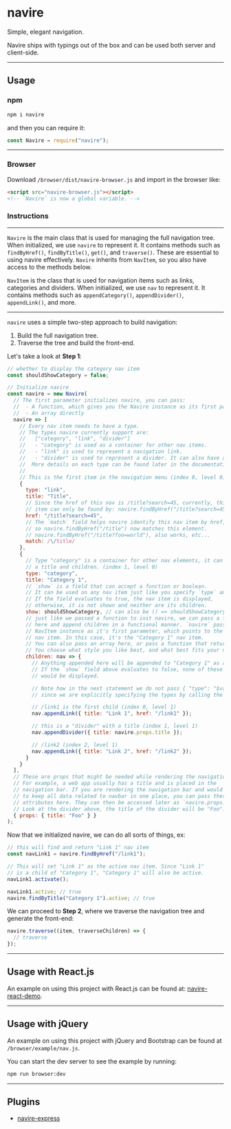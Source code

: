 # navire

Simple, elegant navigation.

Navire ships with typings out of the box and can be used both server and client-side.

---

## Usage

### npm

```bash
npm i navire
```

and then you can require it:

```javascript
const Navire = require("navire");
```

---

### Browser

Download `/browser/dist/navire-browser.js` and import in the browser like:

```html
<script src="navire-browser.js"></script>
<!-- `Navire` is now a global variable. -->
```

### Instructions

---

`Navire` is the main class that is used for managing the full navigation tree. When initialized, we use `navire` to represent it. It contains methods such as `findByHref()`, `findByTitle()`, `get()`, and `traverse()`. These are essential to using navire effectively. `Navire` inherits from `NavItem`, so you also have access to the methods below.

`NavItem` is the class that is used for navigation items such as links, categories and dividers. When initialized, we use `nav` to represent it. It contains methods such as `appendCategory()`, `appendDivider()`, `appendLink()`, and more.

---

`navire` uses a simple two-step approach to build navigation:

1. Build the full navigation tree.
2. Traverse the tree and build the front-end.

Let's take a look at **Step 1**:

```javascript
// whether to display the category nav item
const shouldShowCategory = false;

// Initialize navire
const navire = new Navire(
  // The first parameter initializes navire, you can pass:
  //  - A function, which gives you the Navire instance as its first parameter
  //  - An array directly
  navire => [
    // Every nav item needs to have a type.
    // The types navire currently support are:
    //   ["category", "link", "divider"]
    //   - "category" is used as a container for other nav items.
    //   - "link" is used to represent a navigation link.
    //   - "divider" is used to represent a divider. It can also have a title.
    //  More details on each type can be found later in the documentation.
    //
    // This is the first item in the navigation menu (index 0, level 0)
    {
      type: "link",
      title: "Title",
      // Since the href of this nav is /title?search=45, currently, this
      // item can only be found by: navire.findByHref("/title?search=45").
      href: "/title?search=45",
      // The `match` field helps navire identify this nav item by href,
      // so navire.findByHref("/title") now matches this element.
      // navire.findByHref("/title?foo=world"), also works, etc...
      match: /\/title/
    },
    {
      // Type "category" is a container for other nav elements, it can have
      // a title and children. (index 1, level 0)
      type: "category",
      title: "Category 1",
      // `show` is a field that can accept a function or boolean.
      // It can be used on any nav item just like you specify `type` and `title`.
      // If the field evaluates to true, the nav item is displayed,
      // otherwise, it is not shown and neither are its children.
      show: shouldShowCategory, // can also be () => shouldShowCategory
      // just like we passed a function to init navire, we can pass a function
      // here and append children in a functional manner. `navire` passes a
      // NavItem instance as it's first parameter, which points to the current
      // nav item. In this case, it's the "Category 1" nav item.
      // You can also pass an array here, or pass a function that returns an array.
      // You choose what style you like best, and what best fits your needs.
      children: nav => {
        // Anything appended here will be appended to "Category 1" as a child.
        // If the `show` field above evaluates to false, none of these items
        // would be displayed.

        // Note how in the next statement we do not pass { "type": "$value" },
        // since we are explicitly specifying the types by calling the methods.

        // /link1 is the first child (index 0, level 1)
        nav.appendLink({ title: "Link 1", href: "/link1" });

        // this is a "divider" with a title (index 1, level 1)
        nav.appendDivider({ title: navire.props.title });

        // /link2 (index 2, level 1)
        nav.appendLink({ title: "Link 2", href: "/link2" });
      }
    }
  ],
  // These are props that might be needed while rendering the navigation
  // For example, a web app usually has a title and is placed in the
  // navigation bar. If you are rendering the navigation bar and would like
  // to keep all data related to navbar in one place, you can pass these
  // attributes here. They can then be accessed later as `navire.props.field`.
  // Look at the divider above, the title of the divider will be "Foo".
  { props: { title: "Foo" } }
);
```

Now that we initialized navire, we can do all sorts of things, ex:

```javascript
// this will find and return "Link 1" nav item
const navLink1 = navire.findByHref("/link1");

// This will set "Link 1" as the active nav item. Since "Link 1"
// is a child of "Category 1", "Category 1" will also be active.
navLink1.activate();

navLink1.active; // true
navire.findByTitle("Category 1").active; // true
```

We can proceed to **Step 2**, where we traverse the navigation tree and generate the front-end:

```javascript
navire.traverse((item, traverseChildren) => {
  // traverse
});
```

---

## Usage with React.js

An example on using this project with React.js can be found at: [navire-react-demo](https://github.com/claude-abounegm/navire-react-demo).

---

## Usage with jQuery

An example on using this project with jQuery and Bootstrap can be found at `/browser/example/nav.js`.

You can start the dev server to see the example by running:

```bash
npm run browser:dev
```

---

## Plugins

- [navire-express](https://github.com/claude-abounegm/navire-express)

